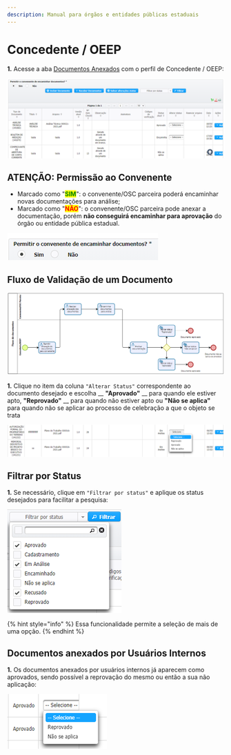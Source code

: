 ```yaml
---
description: Manual para órgãos e entidades públicas estaduais
---
```


# Concedente / OEEP

**1.** Acesse a aba [Documentos Anexados](../aba-documentos-anexados/) com o perfil de Concedente / OEEP:

![Tela da aba "Documentos Anexados"](<../../.gitbook/assets/image (470) (1).png>)

## ATENÇÃO: Permissão ao Convenente

* Marcado como "<mark style="color:green;">**SIM**</mark>": o convenente/OSC parceira poderá encaminhar novas documentações para análise;
* Marcado como "<mark style="color:red;">**NÃO**</mark>": o convenente/OSC parceira pode anexar a documentação, porém **não conseguirá encaminhar para aprovação** do órgão ou entidade pública estadual.

![](<../../.gitbook/assets/image (468) (1).png>)

## Fluxo de Validação de um Documento

![](<../../.gitbook/assets/image (473).png>)

**1.** Clique no item da coluna `"Alterar Status"` correspondente ao documento desejado e escolha __ **"Aprovado"** __ para quando ele estiver apto, **"Reprovado"** __ para quando não estiver apto ou **"Não se aplica"** para quando não se aplicar ao processo de celebração a que o objeto se trata

![](<../../.gitbook/assets/image (471) (1).png>)

## Filtrar por Status

**1.** Se necessário, clique em `"Filtrar por status"` e aplique os status desejados para facilitar a pesquisa:

![](<../../.gitbook/assets/image (459).png>)

{% hint style="info" %}
Essa funcionalidade permite a seleção de mais de uma opção.
{% endhint %}

## Documentos anexados por Usuários Internos

**1.** Os documentos anexados por usuários internos já aparecem como aprovados, sendo possível a reprovação do mesmo ou então a sua não aplicação:

![](<../../.gitbook/assets/image (472).png>)

